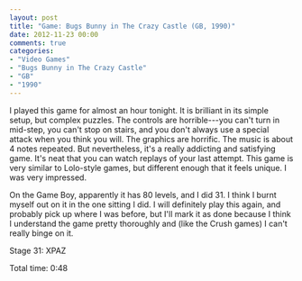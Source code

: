 ```yaml
---
layout: post
title: "Game: Bugs Bunny in The Crazy Castle (GB, 1990)"
date: 2012-11-23 00:00
comments: true
categories:
- "Video Games"
- "Bugs Bunny in The Crazy Castle"
- "GB"
- "1990"
---
```


I played this game for almost an hour tonight. It is brilliant in
its simple setup, but complex puzzles. The controls are
horrible---you can't turn in mid-step, you can't stop on stairs,
and you don't always use a special attack when you think you
will. The graphics are horrific. The music is about 4 notes
repeated. But nevertheless, it's a really addicting and satisfying
game. It's neat that you can watch replays of your last
attempt. This game is very similar to Lolo-style games, but
different enough that it feels unique. I was very impressed.

On the Game Boy, apparently it has 80 levels, and I did 31. I
think I burnt myself out on it in the one sitting I did. I will
definitely play this again, and probably pick up where I was
before, but I'll mark it as done because I think I understand the
game pretty thoroughly and (like the Crush games) I can't really
binge on it.

Stage 31: XPAZ

Total time: 0:48
